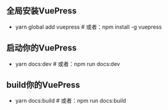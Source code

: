 ## 全局安装VuePress

- yarn global add vuepress # 或者：npm install -g vuepress

## 启动你的VuePress

- yarn docs:dev # 或者：npm run docs:dev

## build你的VuePress

- yarn docs:build # 或者：npm run docs:build